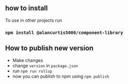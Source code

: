 

## how to install
To use in other projects run
### `npm install @alancurtis5000/component-library`

## How to publish new version
- Make changes
- change `version` in `package.json`
- run `npm run rollup`
- now you can publish to npm using `npm publish`